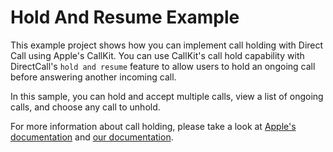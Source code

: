 # Hold And Resume Example
This example project shows how you can implement call holding with Direct Call using Apple's CallKit. You can use CallKit's call hold capability with DirectCall's `hold and resume` feature to allow users to hold an ongoing call before answering another incoming call. 
 
In this sample, you can hold and accept multiple calls, view a list of ongoing calls, and choose any call to unhold. 
 
For more information about call holding, please take a look at [Apple's documentation](https://developer.apple.com/documentation/callkit/cxsetheldcallaction) and [our documentation](https://sendbird.com/docs/calls/v1/ios/guides/direct-call#2-hold-and-resume-a-call). 
